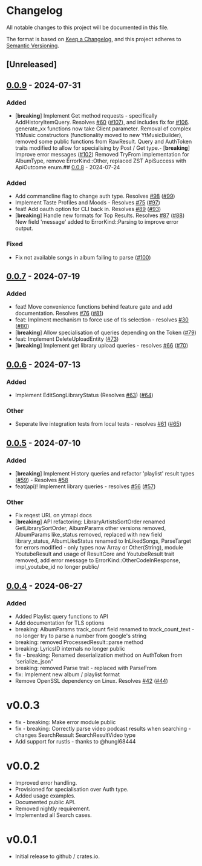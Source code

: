 # Changelog
All notable changes to this project will be documented in this file.

The format is based on [Keep a Changelog](https://keepachangelog.com/en/1.0.0/),
and this project adheres to [Semantic Versioning](https://semver.org/spec/v2.0.0.html).

## [Unreleased]
## [0.0.9](https://github.com/nick42d/youtui/compare/ytmapi-rs/v0.0.8...ytmapi-rs/v0.0.9) - 2024-07-31

### Added
- [**breaking**] Implement Get method requests - specifically AddHistoryItemQuery. Resolves [#60](https://github.com/nick42d/youtui/pull/60) ([#107](https://github.com/nick42d/youtui/pull/107)), and includes fix for [#106](https://github.com/nick42d/youtui/pull/106).
generate_xx functions now take Client parameter. Removal of complex YtMusic constructors (functionality moved to new YtMusicBuilder), removed some public functions from RawResult. Query and AuthToken traits modified to allow for specialising by Post / Get type.- [**breaking**] Improve error messages ([#102](https://github.com/nick42d/youtui/pull/102))
Removed TryFrom implementation for AlbumType, remove ErrorKind::Other, replaced ZST ApiSuccess with ApiOutcome enum.## [0.0.8](https://github.com/nick42d/youtui/compare/ytmapi-rs/v0.0.7...ytmapi-rs/v0.0.8) - 2024-07-24

### Added
- Add commandline flag to change auth type. Resolves [#98](https://github.com/nick42d/youtui/pull/98) ([#99](https://github.com/nick42d/youtui/pull/99))
- Implement Taste Profiles and Moods - Resolves [#75](https://github.com/nick42d/youtui/pull/75) ([#97](https://github.com/nick42d/youtui/pull/97))
- feat! Add oauth option for CLI back in. Resolves [#89](https://github.com/nick42d/youtui/pull/89) ([#93](https://github.com/nick42d/youtui/pull/93))
- [**breaking**] Handle new formats for Top Results. Resolves [#87](https://github.com/nick42d/youtui/pull/87) ([#88](https://github.com/nick42d/youtui/pull/88))
New field 'message' added to ErrorKind::Parsing to improve error output.

### Fixed
- Fix not available songs in album failing to parse ([#100](https://github.com/nick42d/youtui/pull/100))
## [0.0.7](https://github.com/nick42d/youtui/compare/ytmapi-rs-v0.0.6...ytmapi-rs-v0.0.7) - 2024-07-19

### Added
- feat! Move convenience functions behind feature gate and add documentation. Resolves [#76](https://github.com/nick42d/youtui/pull/76) ([#81](https://github.com/nick42d/youtui/pull/81))
- feat: Implment mechanism to force use of tls selection - resolves [#30](https://github.com/nick42d/youtui/pull/30) ([#80](https://github.com/nick42d/youtui/pull/80))
- [**breaking**] Allow specialisation of queries depending on the Token ([#79](https://github.com/nick42d/youtui/pull/79))
- feat: Implement DeleteUploadEntity ([#73](https://github.com/nick42d/youtui/pull/73))
- [**breaking**] Implement get library upload queries - resolves [#66](https://github.com/nick42d/youtui/pull/66) ([#70](https://github.com/nick42d/youtui/pull/70))

## [0.0.6](https://github.com/nick42d/youtui/compare/ytmapi-rs-v0.0.5...ytmapi-rs-v0.0.6) - 2024-07-13

### Added
- Implement EditSongLibraryStatus (Resolves [#63](https://github.com/nick42d/youtui/pull/63)) ([#64](https://github.com/nick42d/youtui/pull/64))

### Other
- Seperate live integration tests from local tests - resolves [#61](https://github.com/nick42d/youtui/pull/61) ([#65](https://github.com/nick42d/youtui/pull/65))

## [0.0.5](https://github.com/nick42d/youtui/compare/ytmapi-rs-v0.0.4...ytmapi-rs-v0.0.5) - 2024-07-10

### Added
- [**breaking**] Implement History queries and refactor 'playlist' result types ([#59](https://github.com/nick42d/youtui/pull/59)) - Resolves [#58](https://github.com/nick42d/youtui/pull/58)
- feat(api)! Implement library queries - resolves [#56](https://github.com/nick42d/youtui/pull/56) ([#57](https://github.com/nick42d/youtui/pull/57))

### Other
- Fix reqest URL on ytmapi docs
- [**breaking**] API refactoring: LibraryArtistsSortOrder renamed GetLibrarySortOrder, AlbumParams other versions removed, AlbumParams like_status removed, replaced with new field library_status, AlbumLikeStatus renamed to InLikedSongs, ParseTarget for errors modified - only types now Array or Other(String), module YoutubeResult and usage of ResultCore and YoutubeResult trait removed, add error message to ErrorKind::OtherCodeInResponse, impl_youtube_id no longer public/

## [0.0.4](https://github.com/nick42d/youtui/compare/ytmapi-rs-v0.0.3...ytmapi-rs-v0.0.4) - 2024-06-27

### Added
- Added Playlist query functions to API
- Add documentation for TLS options
- breaking: AlbumParams track_count field renamed to track_count_text - no longer try to parse a number from google's string
- breaking: removed ProcessedResult::parse method
- breaking: LyricsID internals no longer public
- fix - breaking: Renamed deserialization method on AuthToken from 'serialize_json"
- breaking: removed Parse trait - replaced with ParseFrom
- fix: Implement new album / playlist format
- Remove OpenSSL dependency on Linux. Resolves [#42](https://github.com/nick42d/youtui/pull/42) ([#44](https://github.com/nick42d/youtui/pull/44))
# v0.0.3
- fix - breaking: Make error module public
- fix - breaking: Correctly parse video podcast results when searching - changes SearchRessult SearchResultVideo type
- Add support for rustls - thanks to @hungl68444
# v0.0.2
- Improved error handling.
- Provisioned for specialisation over Auth type.
- Added usage examples.
- Documented public API. 
- Removed nightly requirement.
- Implemented all Search cases.
# v0.0.1
- Initial release to github / crates.io.
